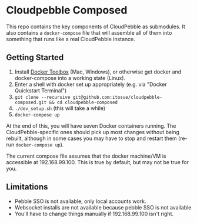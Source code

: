 Cloudpebble Composed
====================

This repo contains the key components of CloudPebble as submodules. It also contains a
`docker-compose` file that will assemble all of them into something that runs like a
real CloudPebble instance.

Getting Started
---------------

1. Install [Docker Toolbox](https://www.docker.com/docker-toolbox) (Mac, Windows),
   or otherwise get docker and docker-compose into a working state (Linux).
2. Enter a shell with docker set up appropriately (e.g. via "Docker Quickstart Terminal")
3. `git clone --recursive git@github.com:itosue/cloudpebble-composed.git && cd cloudpebble-composed`
4. `./dev_setup.sh` (this will take a while)
5. `docker-compose up`

At the end of this, you will have seven Docker containers running. The CloudPebble-specific ones
should pick up most changes without being rebuilt, although in some cases you may have to stop and
restart them (re-run `docker-compose up`).

The current compose file assumes that the docker machine/VM is accessible at 192.168.99.100. This
is true by default, but may not be true for you.

Limitations
-----------

- Pebble SSO is not available; only local accounts work.
- Websocket installs are not available because pebble SSO is not available
- You'll have to change things manually if 192.168.99.100 isn't right.
